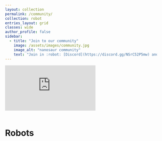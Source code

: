 ```yaml
---
layout: collection
permalink: /community/
collection: robot
entries_layout: grid
classes: wide
author_profile: false
sidebar:
  - title: "Join to our community"
    image: /assets/images/community.jpg
    image_alt: "nanosaur community"
    text: "Join in :robot: [Discord](https://discord.gg/NSrC52P5mw) and share your robot"
---
```


<!--
Do you want add your robot in this collection, follow the guidelines on [share](/share)
-->

<div class="container">
<iframe class="responsive-iframe"  src="https://discordapp.com/widget?id=797461428646707211&theme=dark" allowtransparency="true" frameborder="0" sandbox="allow-popups allow-popups-to-escape-sandbox allow-same-origin allow-scripts"></iframe>
</div><br/>

# Robots